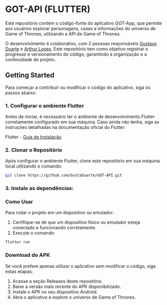 # GOT-API (FLUTTER)
Este repositório contém o código-fonte do aplicativo GOT-App, que permite aos usuários explorar personagens, casas e informações do universo de Game of Thrones, utilizando a API de Game of Thrones.

O desenvolvimento é colaborativo, com 2 pessoas responsáveis [Gustavo Duarte](https://www.linkedin.com/in/gustavo-duarte-225007219/) e [Arthur Lopes](https://www.linkedin.com/in/arthur-lopes-58762021b/). Este repositório tem como objetivo registrar o progresso e versionamento do código, garantindo a organização e a continuidade do projeto.

## Getting Started                                
Para começar a contribuir ou modificar o código do aplicativo, siga os passos abaixo:

### 1. Configurar o ambiente Flutter                    
Antes de iniciar, é necessário ter o ambiente de desenvolvimento Flutter corretamente configurado em sua máquina. Caso ainda não tenha, siga as instruções detalhadas na documentação oficial do Flutter:

Flutter - [Guia de Instalação](https://flutter.dev/docs/get-started/install)

### 2. Clonar o Repositório                    
Após configurar o ambiente Flutter, clone este repositório em sua máquina local utilizando o comando: 
```bash                       
git clone https://github.com/GustaDuarte/GOT-API.git 
```
### 3. Instale as dependências:

### Como Usar                               
Para rodar o projeto em um dispositivo ou emulador:                       
1. Certifique-se de que um dispositivo físico ou emulador esteja conectado e funcionando corretamente.                             
2. Execute o comando:
```bash  
flutter run
```

### Download do APK

Se você prefere apenas utilizar o aplicativo sem modificar o código, siga estas etapas:

1. Acesse a seção Releases deste repositório.                                                
2. Baixe a versão mais recente do APK disponibilizado.                           
3. Instale o APK no seu dispositivo Android.                             
4. Abra o aplicativo e explore o universo de Game of Thrones.                         
